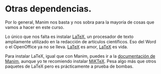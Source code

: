 # Otras dependencias.

Por lo general, Manim nos basta y nos sobra para la mayoría de cosas que vamos a hacer en este curso. 

Lo único que nos falta es instalar [LaTeX](https://www.latex-project.org/), un procesador de texto ampliamente utilizado en la redacción de artículos científicos. Eso del Word o el OpenOffice ya no se lleva. [LaTeX](https://i.redd.it/1zfte27tn3q21.jpg) es amor, [LaTeX](https://i.redd.it/0164x7wccl281.png) es vida. 

Para instalar LaTeX, igual que con Manim, puedes ir a la [documentación de Manim](https://docs.manim.community/en/stable/installation.html), aunque yo te recomiendo instalar [MiKTeX](https://miktex.org/download). Pesa algo más que otros paquetes de LaTeX pero es prácticamente a prueba de bombas.  